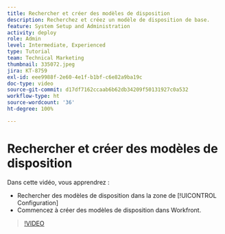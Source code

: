 ```yaml
---
title: Rechercher et créer des modèles de disposition
description: Recherchez et créez un modèle de disposition de base.
feature: System Setup and Administration
activity: deploy
role: Admin
level: Intermediate, Experienced
type: Tutorial
team: Technical Marketing
thumbnail: 335072.jpeg
jira: KT-8759
exl-id: eee9988f-2e60-4e1f-b1bf-c6e82a9ba19c
doc-type: video
source-git-commit: d17df7162ccaab6b62db34209f50131927c0a532
workflow-type: ht
source-wordcount: '36'
ht-degree: 100%

---
```


# Rechercher et créer des modèles de disposition

Dans cette vidéo, vous apprendrez :

* Rechercher des modèles de disposition dans la zone de [!UICONTROL Configuration]
* Commencez à créer des modèles de disposition dans Workfront.

>[!VIDEO](https://video.tv.adobe.com/v/3413108/?quality=12&learn=on&enablevpops&captions=fre_fr)
